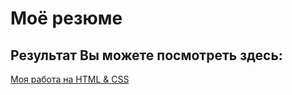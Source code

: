 # Моё резюме

## Результат Вы можете посмотреть здесь:

[Моя работа на HTML & CSS](https://andivasol.github.io/resume/)
